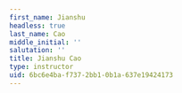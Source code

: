 ```yaml
---
first_name: Jianshu
headless: true
last_name: Cao
middle_initial: ''
salutation: ''
title: Jianshu Cao
type: instructor
uid: 6bc6e4ba-f737-2bb1-0b1a-637e19424173
---
```

